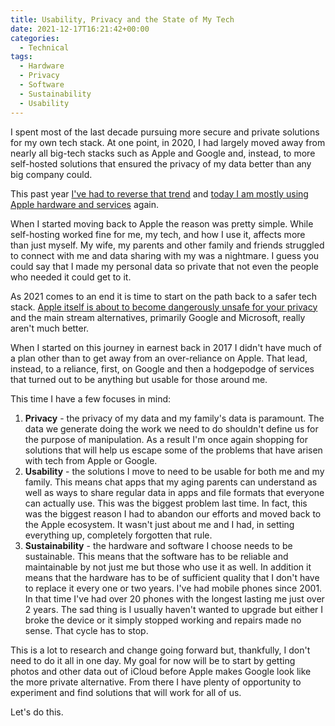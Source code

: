 ```yaml
---
title: Usability, Privacy and the State of My Tech
date: 2021-12-17T16:21:42+00:00
categories:
  - Technical
tags:
  - Hardware
  - Privacy
  - Software
  - Sustainability
  - Usability
---
```


I spent most of the last decade pursuing more secure and private solutions for my own tech stack. At one point, in 2020, I had largely moved away from nearly all big-tech stacks such as Apple and Google and, instead, to more self-hosted solutions that ensured the privacy of my data better than any big company could.

This past year [I've had to reverse that trend][1] and [today I am mostly using Apple hardware and services][2] again.

When I started moving back to Apple the reason was pretty simple. While self-hosting worked fine for me, my tech, and how I use it, affects more than just myself. My wife, my parents and other family and friends struggled to connect with me and data sharing with my was a nightmare. I guess you could say that I made my personal data so private that not even the people who needed it could get to it.

As 2021 comes to an end it is time to start on the path back to a safer tech stack. [Apple itself is about to become dangerously unsafe for your privacy][3] and the main stream alternatives, primarily Google and Microsoft, really aren't much better.

When I started on this journey in earnest back in 2017 I didn't have much of a plan other than to get away from an over-reliance on Apple. That lead, instead, to a reliance, first, on Google and then a hodgepodge of services that turned out to be anything but usable for those around me.

This time I have a few focuses in mind:

1. **Privacy** - the privacy of my data and my family's data is paramount. The data we generate doing the work we need to do shouldn't define us for the purpose of manipulation. As a result I'm once again shopping for solutions that will help us escape some of the problems that have arisen with tech from Apple or Google.
2. **Usability** - the solutions I move to need to be usable for both me and my family. This means chat apps that my aging parents can understand as well as ways to share regular data in apps and file formats that everyone can actually use. This was the biggest problem last time. In fact, this was the biggest reason I had to abandon our efforts and moved back to the Apple ecosystem. It wasn't just about me and I had, in setting everything up, completely forgotten that rule.
3. **Sustainability** - the hardware and software I choose needs to be sustainable. This means that the software has to be reliable and maintainable by not just me but those who use it as well. In addition it means that the hardware has to be of sufficient quality that I don't have to replace it every one or two years. I've had mobile phones since 2001. In that time I've had over 20 phones with the longest lasting me just over 2 years. The sad thing is I usually haven't wanted to upgrade but either I broke the device or it simply stopped working and repairs made no sense. That cycle has to stop.

This is a lot to research and change going forward but, thankfully, I don't need to do it all in one day. My goal for now will be to start by getting photos and other data out of iCloud before Apple makes Google look like the more private alternative. From there I have plenty of opportunity to experiment and find solutions that will work for all of us.

Let's do this.

 [1]: /2021/01/back-to-iphone/
 [2]: /2021/09/my-development-toolbox-2021/
 [3]: /2021/08/apple-is-no-longer-a-safe-option/